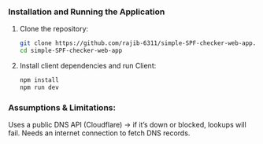 ### Installation and Running the Application


1. Clone the repository:
    ```bash
    git clone https://github.com/rajib-6311/simple-SPF-checker-web-app.git
    cd simple-SPF-checker-web-app
    ```

2. Install client dependencies and run Client:
    ```bash
    npm install
    npm run dev
    ```
    
### Assumptions & Limitations:

Uses a public DNS API (Cloudflare) → if it’s down or blocked, lookups will fail.
Needs an internet connection to fetch DNS records.




